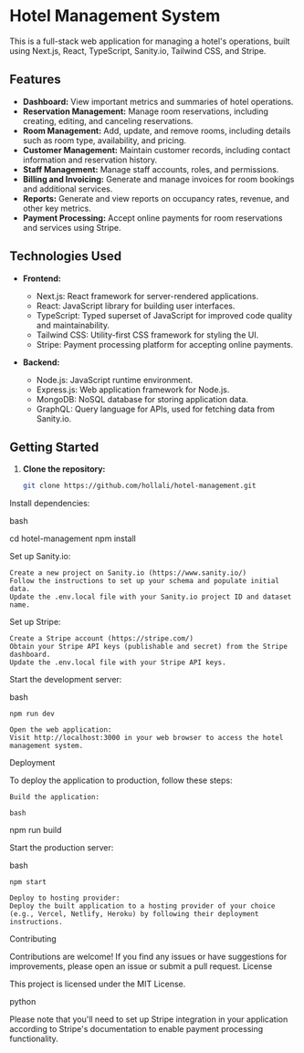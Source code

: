 # Hotel Management System

This is a full-stack web application for managing a hotel's operations, built using Next.js, React, TypeScript, Sanity.io, Tailwind CSS, and Stripe.

## Features

- **Dashboard:** View important metrics and summaries of hotel operations.
- **Reservation Management:** Manage room reservations, including creating, editing, and canceling reservations.
- **Room Management:** Add, update, and remove rooms, including details such as room type, availability, and pricing.
- **Customer Management:** Maintain customer records, including contact information and reservation history.
- **Staff Management:** Manage staff accounts, roles, and permissions.
- **Billing and Invoicing:** Generate and manage invoices for room bookings and additional services.
- **Reports:** Generate and view reports on occupancy rates, revenue, and other key metrics.
- **Payment Processing:** Accept online payments for room reservations and services using Stripe.

## Technologies Used

- **Frontend:**
  - Next.js: React framework for server-rendered applications.
  - React: JavaScript library for building user interfaces.
  - TypeScript: Typed superset of JavaScript for improved code quality and maintainability.
  - Tailwind CSS: Utility-first CSS framework for styling the UI.
  - Stripe: Payment processing platform for accepting online payments.

- **Backend:**
  - Node.js: JavaScript runtime environment.
  - Express.js: Web application framework for Node.js.
  - MongoDB: NoSQL database for storing application data.
  - GraphQL: Query language for APIs, used for fetching data from Sanity.io.

## Getting Started

1. **Clone the repository:**
   ```bash
   git clone https://github.com/hollali/hotel-management.git

Install dependencies:

bash

cd hotel-management
npm install

Set up Sanity.io:

    Create a new project on Sanity.io (https://www.sanity.io/)
    Follow the instructions to set up your schema and populate initial data.
    Update the .env.local file with your Sanity.io project ID and dataset name.

Set up Stripe:

    Create a Stripe account (https://stripe.com/)
    Obtain your Stripe API keys (publishable and secret) from the Stripe dashboard.
    Update the .env.local file with your Stripe API keys.

Start the development server:

bash

    npm run dev

    Open the web application:
    Visit http://localhost:3000 in your web browser to access the hotel management system.

Deployment

To deploy the application to production, follow these steps:

    Build the application:

    bash

npm run build

Start the production server:

bash

    npm start

    Deploy to hosting provider:
    Deploy the built application to a hosting provider of your choice (e.g., Vercel, Netlify, Heroku) by following their deployment instructions.

Contributing

Contributions are welcome! If you find any issues or have suggestions for improvements, please open an issue or submit a pull request.
License

This project is licensed under the MIT License.

python


Please note that you'll need to set up Stripe integration in your application according to Stripe's documentation to enable payment processing functionality.

